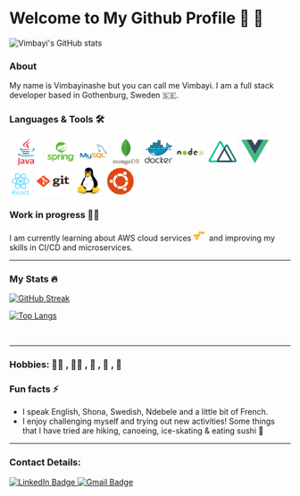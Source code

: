 # Welcome to My Github Profile  🎉 🎉 

![Vimbayi's GitHub stats](https://github-readme-stats.vercel.app/api?username=Vimbayinashe&show_icons=true&theme=aura)

### About
My name is Vimbayinashe but you can call me Vimbayi. I am a full stack developer based in Gothenburg, Sweden 🇸🇪.

### Languages & Tools 🛠️

<div>
  <img src="https://github.com/devicons/devicon/blob/master/icons/java/java-original-wordmark.svg" title="Java" alt="Java" width="60" height="50"/>&nbsp; 
  <img src="https://github.com/devicons/devicon/blob/master/icons/spring/spring-original-wordmark.svg" title="Spring" alt="Spring" width="50" height="50"/>&nbsp;
  <img src="https://github.com/devicons/devicon/blob/master/icons/mysql/mysql-original-wordmark.svg" title="MySQL"  alt="MySQL" width="50" height="50"/>&nbsp;
  <img src="https://github.com/devicons/devicon/blob/master/icons/mongodb/mongodb-original-wordmark.svg" title="MongoDB" alt="MongoDB" width="50" height="50"/>&nbsp;
  <img src="https://github.com/devicons/devicon/blob/master/icons/docker/docker-original-wordmark.svg"  title="Docker" alt="Docker" width="50" height="50"/>&nbsp;
  <img src="https://github.com/devicons/devicon/blob/master/icons/nodejs/nodejs-original-wordmark.svg" title="NodeJS" alt="NodeJS" width="50" height="50"/>&nbsp;
  <img src="https://github.com/devicons/devicon/blob/master/icons/nuxtjs/nuxtjs-original.svg" title="NuxtJS" alt="NuxtJS" width="50" height="50"/>&nbsp;
  <img src="https://github.com/devicons/devicon/blob/master/icons/vuejs/vuejs-original.svg" title="VueJS" alt="VueJS" width="50" height="50"/>&nbsp;
  <img src="https://github.com/devicons/devicon/blob/master/icons/react/react-original-wordmark.svg" title="React" alt="React" width="40" height="40"/>&nbsp;
  <img src="https://github.com/devicons/devicon/blob/master/icons/git/git-original-wordmark.svg" title="Git" alt="Git" width="60" height="50"/>&nbsp;
  <img src="https://github.com/devicons/devicon/blob/master/icons/linux/linux-original.svg" title="Linux" alt="Linux" width="50" height="50"/>&nbsp;
  <img src="https://github.com/devicons/devicon/blob/master/icons/ubuntu/ubuntu-plain.svg" title="Ubuntu"  alt="Ubuntu" width="50" height="50"/>&nbsp;
</div>

### Work in progress 👷‍♀️
I am currently learning about AWS cloud services <span><img src="https://github.com/devicons/devicon/blob/master/icons/amazonwebservices/amazonwebservices-original.svg" title="AWS" alt="AWS" width="20" height="20"/>&nbsp;</span> and improving my skills in CI/CD and microservices.

---
### My Stats 🔥
[![GitHub Streak](http://github-readme-streak-stats.herokuapp.com?user=Vimbayinashe&theme=blue-green)](https://git.io/streak-stats)

[![Top Langs](https://github-readme-stats.vercel.app/api/top-langs/?username=Vimbayinashe&layout=compact&theme=aura&langs_count=4)](https://github.com/anuraghazra/github-readme-stats)

<div>
  <img src="https://komarev.com/ghpvc/?username=your-github-username&style=flat-square&color=blue" alt=""/
</div>

---

### Hobbies:  🚴‍♀️ , 🏃‍♀️ , 🧁 , 💃 , 🌳

### Fun facts ⚡
- I speak English, Shona, Swedish, Ndebele and a little bit of French.
- I enjoy challenging myself and trying out new activities! Some things that I have tried are hiking, canoeing, ice-skating & eating sushi 🍣 

---
### Contact Details:
<div id="badges">
  <a href="https://www.linkedin.com/in/vimbayinashe-mandaza/">
    <img src="https://img.shields.io/badge/LinkedIn-blue?style=for-the-badge&logo=linkedin&logoColor=white" alt="LinkedIn Badge"/>
  </a>
  <a href="mailto:vimbayinashemandaza@gmail.com">
    <img src="https://img.shields.io/badge/Gmail-red?style=for-the-badge&logo=gmail&logoColor=white" alt="Gmail Badge"/>
  </a>
</div>

<!--
**Vimbayinashe/Vimbayinashe** is a ✨ _special_ ✨ repository because its `README.md` (this file) appears on your GitHub profile.

Here are some ideas to get you started:

- 🔭 I’m currently working on ...
- 🌱 I’m currently learning ...
- 👯 I’m looking to collaborate on ...
- 🤔 I’m looking for help with ...
- 💬 Ask me about ...
- 📫 How to reach me: ...
- 😄 Pronouns: ...
- ⚡ Fun fact: ...
-->
